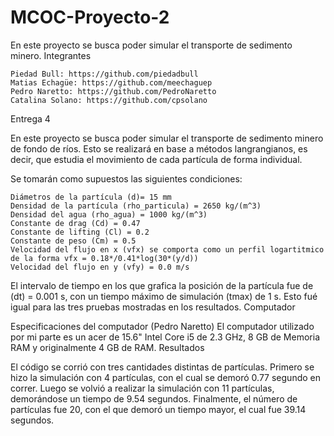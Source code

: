 # MCOC-Proyecto-2
En este proyecto se busca poder simular el transporte de sedimento minero.
Integrantes

    Piedad Bull: https://github.com/piedadbull
    Matias Echagüe: https://github.com/meechaguep
    Pedro Naretto: https://github.com/PedroNaretto
    Catalina Solano: https://github.com/cpsolano

Entrega 4

En este proyecto se busca poder simular el transporte de sedimento minero de fondo de ríos. Esto se realizará en base a métodos langrangianos, es decir, que estudia el movimiento de cada partícula de forma individual.

Se tomarán como supuestos las siguientes condiciones:

    Diámetros de la partícula (d)= 15 mm
    Densidad de la partícula (rho_particula) = 2650 kg/(m^3)
    Densidad del agua (rho_agua) = 1000 kg/(m^3)
    Constante de drag (Cd) = 0.47
    Constante de lifting (Cl) = 0.2
    Constante de peso (Cm) = 0.5
    Velocidad del flujo en x (vfx) se comporta como un perfil logartitmico de la forma vfx = 0.18*/0.41*log(30*(y/d))
    Velocidad del flujo en y (vfy) = 0.0 m/s

El intervalo de tiempo en los que grafica la posición de la partícula fue de (dt) = 0.001 s, con un tiempo máximo de simulación (tmax) de 1 s. Esto fué igual para las tres pruebas mostradas en los resultados.
Computador

Especificaciones del computador (Pedro Naretto)
El computador utilizado por mi parte es un acer de 15.6" Intel Core i5 de 2.3 GHz, 8 GB de Memoria RAM y originalmente 4 GB de RAM.
Resultados

El código se corrió con tres cantidades distintas de partículas. Primero se hizo la simulación con 4 partículas, con el cual se demoró 0.77 segundo en correr. Luego se volvió a realizar la simulación con 11 partículas, demorándose un tiempo de 9.54 segundos. Finalmente, el número de partículas fue 20, con el que demoró un tiempo mayor, el cual fue 39.14 segundos.
